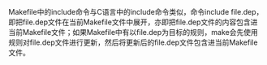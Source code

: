 Makefile中的include命令与C语言中的include命令类似，命令include file.dep，即把file.dep文件在当前Makefile文件中展开，亦即把file.dep文件的内容包含进当前Makefile文件；如果Makefile中有以file.dep为目标的规则，make会先使用规则对file.dep文件进行更新，然后将更新后的file.dep文件包含进当前Makefile文件。